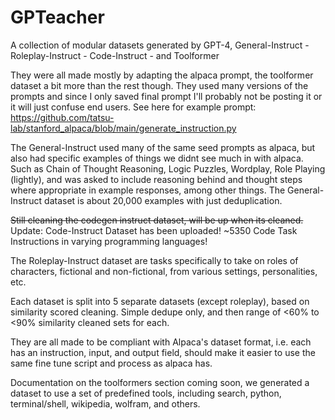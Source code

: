 # GPTeacher
A collection of modular datasets generated by GPT-4, General-Instruct - Roleplay-Instruct - Code-Instruct - and Toolformer

They were all made mostly by adapting the alpaca prompt, the toolformer dataset a bit more than the rest though. They used many versions of the prompts and since I only saved final prompt I'll probably not be posting it or it will just confuse end users. See here for example prompt: https://github.com/tatsu-lab/stanford_alpaca/blob/main/generate_instruction.py

The General-Instruct used many of the same seed prompts as alpaca, but also had specific examples of things we didnt see much in with alpaca. Such as Chain of Thought Reasoning, Logic Puzzles, Wordplay, Role Playing (lightly), and was asked to include reasoning behind and thought steps where appropriate in example responses, among other things. 
The General-Instruct dataset is about 20,000 examples with just deduplication.

~~Still cleaning the codegen instruct dataset, will be up when its cleaned.~~  
Update: Code-Instruct Dataset has been uploaded! ~5350 Code Task Instructions in varying programming languages!

The Roleplay-Instruct dataset are tasks specifically to take on roles of characters, fictional and non-fictional, from various settings, personalities, etc.

Each dataset is split into 5 separate datasets (except roleplay), based on similarity scored cleaning. Simple dedupe only, and then range of <60% to <90% similarity cleaned sets for each.

They are all made to be compliant with Alpaca's dataset format, i.e. each has an instruction, input, and output field, should make it easier to use the same fine tune script and process as alpaca has.

Documentation on the toolformers section coming soon, we generated a dataset to use a set of predefined tools, including search, python, terminal/shell, wikipedia, wolfram, and others.

